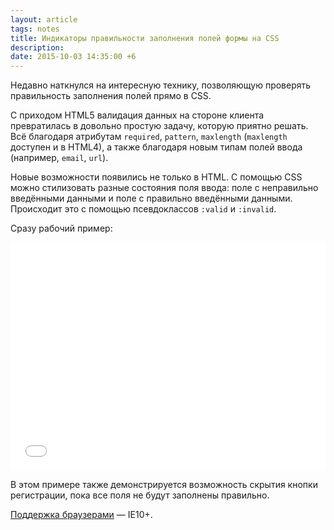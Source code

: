 ```yaml
---
layout: article
tags: notes
title: Индикаторы правильности заполнения полей формы на CSS
description:
date: 2015-10-03 14:35:00 +6
---
```

Недавно наткнулся на интересную технику, позволяющую проверять правильность заполнения полей прямо в CSS.

С приходом HTML5 валидация данных на стороне клиента превратилась в довольно простую задачу, которую приятно решать. Всё благодаря атрибутам `required`, `pattern`, `maxlength` (`maxlength` доступен и в HTML4), а также благодаря новым типам полей ввода (например, `email`, `url`).

Новые возможности появились не только в HTML. С помощью CSS можно стилизовать разные состояния поля ввода: поле с неправильно введёнными данными и поле с правильно введёнными данными. Происходит это с помощью псевдоклассов `:valid` и `:invalid`.

Сразу рабочий пример:

<iframe style='max-width: 760px; width: 100%;' height='365' scrolling='no' src='//codepen.io/andrew-r/embed/rOyGjw/?height=365&theme-id=0&default-tab=result' frameborder='no' allowtransparency='true' allowfullscreen='true'>See the Pen <a href='http://codepen.io/andrew-r/pen/rOyGjw/'>input validation</a> by Andrew Romanov (<a href='http://codepen.io/andrew-r'>@andrew-r</a>) on <a href='http://codepen.io'>CodePen</a>.
</iframe>

В этом примере также демонстрируется возможность скрытия кнопки регистрации, пока все поля не будут заполнены правильно.

[Поддержка браузерами](http://caniuse.com/#feat=form-validation) — IE10+.
